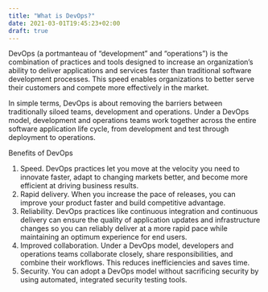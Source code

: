 ```yaml
---
title: "What is DevOps?"
date: 2021-03-01T19:45:23+02:00
draft: true
---
```


DevOps (a portmanteau of “development” and “operations”) is the combination of practices and tools designed to increase an organization’s ability to deliver applications and services faster than traditional software development processes. This speed enables organizations to better serve their customers and compete more effectively in the market.

In simple terms, DevOps is about removing the barriers between traditionally siloed teams, development and operations. Under a DevOps model, development and operations teams work together across the entire software application life cycle, from development and test through deployment to operations.

Benefits of DevOps
1) Speed. DevOps practices let you move at the velocity you need to innovate faster, adapt to changing markets better, and become more efficient at driving business results.
2) Rapid delivery. When you increase the pace of releases, you can improve your product faster and build competitive advantage.
3) Reliability. DevOps practices like continuous integration and continuous delivery can ensure the quality of application updates and infrastructure changes so you can reliably deliver at a more rapid pace while maintaining an optimum experience for end users.
4) Improved collaboration. Under a DevOps model, developers and operations teams collaborate closely, share responsibilities, and combine their workflows. This reduces inefficiencies and saves time.
5) Security. You can adopt a DevOps model without sacrificing security by using automated, integrated security testing tools.
